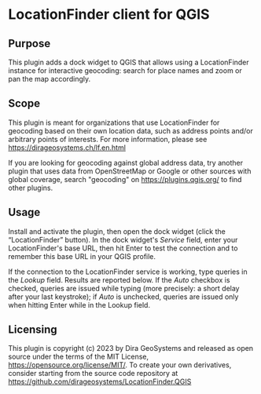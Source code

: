 
# LocationFinder client for QGIS

## Purpose

This plugin adds a dock widget to QGIS that allows using
a LocationFinder instance for interactive geocoding:
search for place names and zoom or pan the map accordingly.

## Scope

This plugin is meant for organizations that use LocationFinder
for geocoding based on their own location data, such as address
points and/or arbitrary points of interests. For more information,
please see <https://dirageosystems.ch/lf.en.html>

If you are looking for geocoding against global address data,
try another plugin that uses data from OpenStreetMap or Google
or other sources with global coverage, search "geocoding" on
<https://plugins.qgis.org/> to find other plugins.

## Usage

Install and activate the plugin, then open the dock widget
(click the “LocationFinder” button). In the dock widget's
*Service* field, enter your LocationFinder's base URL,
then hit Enter to test the connection and to remember
this base URL in your QGIS profile.

If the connection to the LocationFinder service is working,
type queries in the *Lookup* field. Results are reported
below. If the *Auto* checkbox is checked, queries are
issued while typing (more precisely: a short delay after
your last keystroke); if *Auto* is unchecked, queries are
issued only when hitting Enter while in the Lookup field.

## Licensing

This plugin is copyright (c) 2023 by Dira GeoSystems and
released as open source under the terms of the MIT License,
<https://opensource.org/license/MIT/>. To create your own
derivatives, consider starting from the source code repository
at <https://github.com/dirageosystems/LocationFinder.QGIS>
